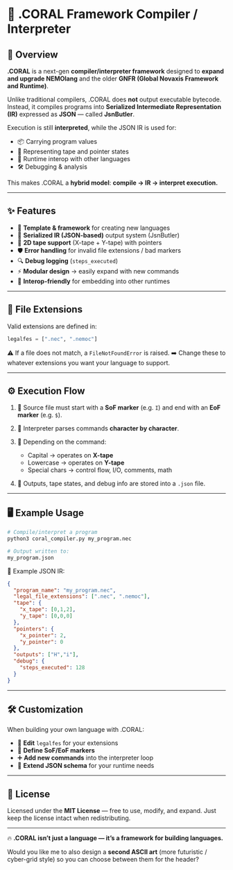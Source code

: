 # 🌊 .CORAL Framework Compiler / Interpreter

## 🔹 Overview

**.CORAL** is a next-gen **compiler/interpreter framework** designed to **expand and upgrade NEMOlang** and the older **GNFR (Global Novaxis Framework and Runtime)**.

Unlike traditional compilers, .CORAL does **not** output executable bytecode. Instead, it compiles programs into **Serialized Intermediate Representation (IR)** expressed as **JSON** — called **JsnButler**.

Execution is still **interpreted**, while the JSON IR is used for:

* 📦 Carrying program values
* 🧮 Representing tape and pointer states
* 🔗 Runtime interop with other languages
* 🛠️ Debugging & analysis

This makes .CORAL a **hybrid model**: **compile → IR → interpret execution.**

---

## ✨ Features

* 📝 **Template & framework** for creating new languages
* 🧵 **Serialized IR (JSON-based)** output system (JsnButler)
* 🧭 **2D tape support** (X-tape + Y-tape) with pointers
* 🛡️ **Error handling** for invalid file extensions / bad markers
* 🔍 **Debug logging** (`steps_executed`)
* ⚡ **Modular design** → easily expand with new commands
* 🔗 **Interop-friendly** for embedding into other runtimes

---

## 📂 File Extensions

Valid extensions are defined in:

```python
legalfes = [".nec", ".nemoc"]
```

⚠️ If a file does not match, a `FileNotFoundError` is raised.
➡️ Change these to whatever extensions you want your language to support.

---

## ⚙️ Execution Flow

1. 🚀 Source file must start with a **SoF marker** (e.g. `I`) and end with an **EoF marker** (e.g. `$`).
2. 🧾 Interpreter parses commands **character by character**.
3. 🔀 Depending on the command:

   * Capital → operates on **X-tape**
   * Lowercase → operates on **Y-tape**
   * Special chars → control flow, I/O, comments, math
4. 🧩 Outputs, tape states, and debug info are stored into a `.json` file.

---

## 🖥️ Example Usage

```bash
# Compile/interpret a program
python3 coral_compiler.py my_program.nec

# Output written to:
my_program.json
```

📄 Example JSON IR:

```json
{
  "program_name": "my_program.nec",
  "legal_file_extensions": [".nec", ".nemoc"],
  "tape": {
    "x_tape": [0,1,2],
    "y_tape": [0,0,0]
  },
  "pointers": {
    "x_pointer": 2,
    "y_pointer": 0
  },
  "outputs": ["H","i"],
  "debug": {
    "steps_executed": 128
  }
}
```

---

## 🛠️ Customization

When building your own language with .CORAL:

* 🔧 **Edit** `legalfes` for your extensions
* 📜 **Define SoF/EoF markers**
* ➕ **Add new commands** into the interpreter loop
* 📡 **Extend JSON schema** for your runtime needs

---

## 📜 License

Licensed under the **MIT License** — free to use, modify, and expand.
Just keep the license intact when redistributing.

---

🔥 **.CORAL isn’t just a language — it’s a framework for building languages.**


Would you like me to also design a **second ASCII art** (more futuristic / cyber-grid style) so you can choose between them for the header?
